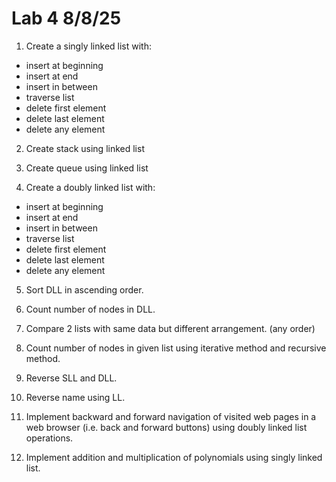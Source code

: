 # Lab 4 8/8/25

1. Create a singly linked list with:
  - insert at beginning
  - insert at end
  - insert in between
  - traverse list
  - delete first element
  - delete last element
  - delete any element
2. Create stack using linked list
3. Create queue using linked list

4. Create a doubly linked list with:
  - insert at beginning
  - insert at end
  - insert in between
  - traverse list
  - delete first element
  - delete last element
  - delete any element
5. Sort DLL in ascending order.
6. Count number of nodes in DLL.
7. Compare 2 lists with same data but different arrangement. (any order)
8. Count number of nodes in given list using iterative method and recursive method.
9. Reverse SLL and DLL.
10. Reverse name using LL.

11. Implement backward and forward navigation of visited web pages in a web browser (i.e. back and forward buttons) using doubly linked list operations.
12. Implement addition and multiplication of polynomials using singly linked list.
